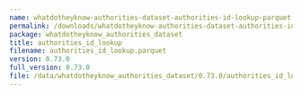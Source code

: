 ```yaml
---
name: whatdotheyknow-authorities-dataset-authorities-id-lookup-parquet
permalink: /downloads/whatdotheyknow-authorities-dataset-authorities-id-lookup-parquet/0_73_0
package: whatdotheyknow_authorities_dataset
title: authorities_id_lookup
filename: authorities_id_lookup.parquet
version: 0.73.0
full_version: 0.73.0
file: /data/whatdotheyknow_authorities_dataset/0.73.0/authorities_id_lookup.parquet
---
```


